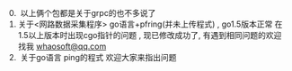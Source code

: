 0.  以上俩个包都是关于grpc的也不多说了
1.  关于<网路数据采集程序> go语言+pfring(并未上传程式) , go1.5版本正常 在1.5以上版本时出现cgo指针的问题 , 现已修改成功了, 有遇到相同问题的欢迎找我 whaosoft@qq.com
2.  关于go语言 ping的程式<goping> 欢迎大家来指出问题
